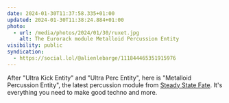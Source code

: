 ```yaml
---
date: 2024-01-30T11:37:58.335+01:00
updated: 2024-01-30T11:38:24.884+01:00
photo:
  - url: /media/photos/2024/01/30/ruxet.jpg
    alt: The Eurorack module Metalloid Percussion Entity
visibility: public
syndication:
  - https://social.lol/@alienlebarge/111844465351915976
---
```


After "Ultra Kick Entity" and "Ultra Perc Entity", here is "Metalloid Percussion Entity", the latest percussion module from [Steady State Fate](https://steadystatefate.com/). It's everything you need to make good techno and more.
